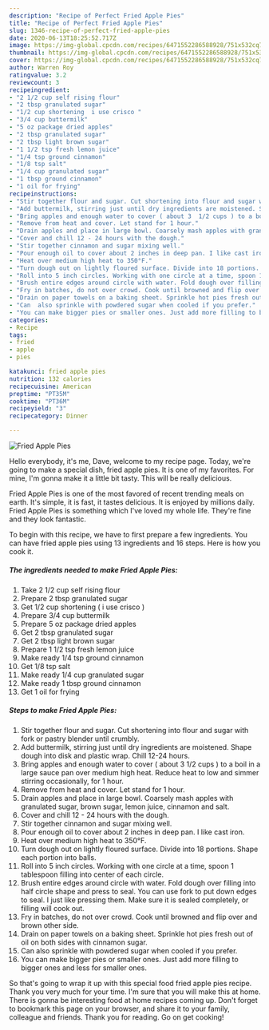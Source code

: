 ```yaml
---
description: "Recipe of Perfect Fried Apple Pies"
title: "Recipe of Perfect Fried Apple Pies"
slug: 1346-recipe-of-perfect-fried-apple-pies
date: 2020-06-13T18:25:52.717Z
image: https://img-global.cpcdn.com/recipes/6471552286588928/751x532cq70/fried-apple-pies-recipe-main-photo.jpg
thumbnail: https://img-global.cpcdn.com/recipes/6471552286588928/751x532cq70/fried-apple-pies-recipe-main-photo.jpg
cover: https://img-global.cpcdn.com/recipes/6471552286588928/751x532cq70/fried-apple-pies-recipe-main-photo.jpg
author: Warren Roy
ratingvalue: 3.2
reviewcount: 3
recipeingredient:
- "2 1/2 cup self rising flour"
- "2 tbsp granulated sugar"
- "1/2 cup shortening  i use crisco "
- "3/4 cup buttermilk"
- "5 oz package dried apples"
- "2 tbsp granulated sugar"
- "2 tbsp light brown sugar"
- "1 1/2 tsp fresh lemon juice"
- "1/4 tsp ground cinnamon"
- "1/8 tsp salt"
- "1/4 cup granulated sugar"
- "1 tbsp ground cinnamon"
- "1 oil for frying"
recipeinstructions:
- "Stir together flour and sugar. Cut shortening into flour and sugar with fork or pastry blender until crumbly."
- "Add buttermilk, stirring just until dry ingredients are moistened. Shape dough into disk and plastic wrap. Chill 12-24 hours."
- "Bring apples and enough water to cover ( about 3  1/2 cups ) to a boil in a large sauce pan over medium high heat. Reduce heat to low and simmer stirring occasionally, for 1 hour."
- "Remove from heat and cover. Let stand for 1 hour."
- "Drain apples and place in large bowl. Coarsely mash apples with granulated sugar, brown sugar, lemon juice, cinnamon and salt."
- "Cover and chill 12 - 24 hours with the dough."
- "Stir together cinnamon and sugar mixing well."
- "Pour enough oil to cover about 2 inches in deep pan. I like cast iron."
- "Heat over medium high heat to 350°F."
- "Turn dough out on lightly floured surface. Divide into 18 portions. Shape each portion into balls."
- "Roll into 5 inch circles. Working with one circle at a time, spoon 1 tablespoon filling into center of each circle."
- "Brush entire edges around circle with water. Fold dough over filling into half circle shape and press to seal. You can use fork to put down edges to seal. I just like pressing them. Make sure it is sealed completely, or filling will cook out."
- "Fry in batches, do not over crowd. Cook until browned and flip over and brown other side."
- "Drain on paper towels on a baking sheet. Sprinkle hot pies fresh out of oil on both sides with cinnamon sugar."
- "Can  also sprinkle with powdered sugar when cooled if you prefer."
- "You can make bigger pies or smaller ones. Just add more filling to bigger ones and less for smaller ones."
categories:
- Recipe
tags:
- fried
- apple
- pies

katakunci: fried apple pies 
nutrition: 132 calories
recipecuisine: American
preptime: "PT35M"
cooktime: "PT36M"
recipeyield: "3"
recipecategory: Dinner

---
```



![Fried Apple Pies](https://img-global.cpcdn.com/recipes/6471552286588928/751x532cq70/fried-apple-pies-recipe-main-photo.jpg)

Hello everybody, it's me, Dave, welcome to my recipe page. Today, we're going to make a special dish, fried apple pies. It is one of my favorites. For mine, I'm gonna make it a little bit tasty. This will be really delicious.

Fried Apple Pies is one of the most favored of recent trending meals on earth. It's simple, it is fast, it tastes delicious. It is enjoyed by millions daily. Fried Apple Pies is something which I've loved my whole life. They're fine and they look fantastic.




To begin with this recipe, we have to first prepare a few ingredients. You can have fried apple pies using 13 ingredients and 16 steps. Here is how you cook it.

<!--inarticleads1-->

##### The ingredients needed to make Fried Apple Pies:

1. Take 2 1/2 cup self rising flour
1. Prepare 2 tbsp granulated sugar
1. Get 1/2 cup shortening ( i use crisco )
1. Prepare 3/4 cup buttermilk
1. Prepare 5 oz package dried apples
1. Get 2 tbsp granulated sugar
1. Get 2 tbsp light brown sugar
1. Prepare 1 1/2 tsp fresh lemon juice
1. Make ready 1/4 tsp ground cinnamon
1. Get 1/8 tsp salt
1. Make ready 1/4 cup granulated sugar
1. Make ready 1 tbsp ground cinnamon
1. Get 1 oil for frying




<!--inarticleads2-->

##### Steps to make Fried Apple Pies:

1. Stir together flour and sugar. Cut shortening into flour and sugar with fork or pastry blender until crumbly.
1. Add buttermilk, stirring just until dry ingredients are moistened. Shape dough into disk and plastic wrap. Chill 12-24 hours.
1. Bring apples and enough water to cover ( about 3  1/2 cups ) to a boil in a large sauce pan over medium high heat. Reduce heat to low and simmer stirring occasionally, for 1 hour.
1. Remove from heat and cover. Let stand for 1 hour.
1. Drain apples and place in large bowl. Coarsely mash apples with granulated sugar, brown sugar, lemon juice, cinnamon and salt.
1. Cover and chill 12 - 24 hours with the dough.
1. Stir together cinnamon and sugar mixing well.
1. Pour enough oil to cover about 2 inches in deep pan. I like cast iron.
1. Heat over medium high heat to 350°F.
1. Turn dough out on lightly floured surface. Divide into 18 portions. Shape each portion into balls.
1. Roll into 5 inch circles. Working with one circle at a time, spoon 1 tablespoon filling into center of each circle.
1. Brush entire edges around circle with water. Fold dough over filling into half circle shape and press to seal. You can use fork to put down edges to seal. I just like pressing them. Make sure it is sealed completely, or filling will cook out.
1. Fry in batches, do not over crowd. Cook until browned and flip over and brown other side.
1. Drain on paper towels on a baking sheet. Sprinkle hot pies fresh out of oil on both sides with cinnamon sugar.
1. Can  also sprinkle with powdered sugar when cooled if you prefer.
1. You can make bigger pies or smaller ones. Just add more filling to bigger ones and less for smaller ones.




So that's going to wrap it up with this special food fried apple pies recipe. Thank you very much for your time. I'm sure that you will make this at home. There is gonna be interesting food at home recipes coming up. Don't forget to bookmark this page on your browser, and share it to your family, colleague and friends. Thank you for reading. Go on get cooking!
